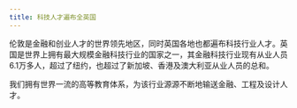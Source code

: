 ```yaml
---
title: 科技人才遍布全英国
---
```


伦敦是金融和创业人才的世界领先地区，同时英国各地也都遍布科技行业人才。英国是世界上拥有最大规模金融科技行业的国家之一，其金融科技行业现有从业人员 6.1万多人，超过了纽约，也超过了新加坡、香港及澳大利亚从业人员的总和。

我们拥有世界一流的高等教育体系，为该行业源源不断地输送金融、工程及设计人才。
